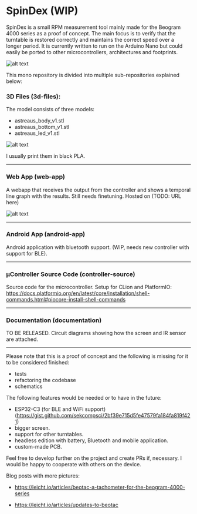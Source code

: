 # SpinDex (WIP)
SpinDex is a small RPM measurement tool mainly made for the Beogram 4000 series as a proof of concept.
The main focus is to verify that the turntable is restored correctly and maintains the correct speed over a longer period.
It is currently written to run on the Arduino Nano but could easily be ported to other microcontrollers, architectures and footprints.

![alt text](https://ni.leicht.io/updates-to-beotac-a256b3fc-64fd-464c-9166-10d07f8a27e8.jpg)

This mono repository is divided into multiple sub-repositories explained below:


### 3D Files (3d-files):
The model consists of three models:
- astreaus_body_v1.stl
- astreaus_bottom_v1.stl
- astreaus_led_v1.stl

![alt text](https://github.com/leicht-io/astraeus/blob/master/3d-files/rendering_1.png?raw=true)


I usually print them in black PLA.

---

### Web App (web-app)
A webapp that receives the output from the controller and shows a temporal line graph with the results. Still needs finetuning. Hosted on (TODO: URL here)

![alt text](https://github.com/leicht-io/astraeus/blob/master/documentation/images/desktop-screenshot.png?raw=true)

---

### Android App (android-app)
Android application with bluetooth support. (WIP, needs new controller with support for BLE).

---

### µController Source Code (controller-source)
Source code for the microcontroller.
Setup for CLion and PlatformIO:
https://docs.platformio.org/en/latest/core/installation/shell-commands.html#piocore-install-shell-commands

---

### Documentation (documentation)
TO BE RELEASED. Circuit diagrams showing how the screen and IR sensor are attached.

---

Please note that this is a proof of concept and the following is missing for it to be considered finished:

- tests
- refactoring the codebase
- schematics

The following features would be needed or to have in the future:
- ESP32-C3 (for BLE and WiFi support) (https://gist.github.com/sekcompsci/2bf39e715d5fe47579fa184fa819f421)
- bigger screen.
- support for other turntables.
- headless edition with battery, Bluetooth and mobile application.
- custom-made PCB.

Feel free to develop further on the project and create PRs if, necessary. I would be happy to cooperate with others on the device.

Blog posts with more pictures:

- https://leicht.io/articles/beotac-a-tachometer-for-the-beogram-4000-series

- https://leicht.io/articles/updates-to-beotac
